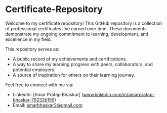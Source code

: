 # Certificate-Repository
Welcome to my certificate repository! This GitHub repository is a collection of professional certificates I’ve earned over time. These documents demonstrate my ongoing commitment to learning, development, and excellence in my field.

This repository serves as:
- A public record of my achievements and certifications.
- A way to share my learning progress with peers, collaborators, and potential employers.
- A source of inspiration for others on their learning journey.

Feel free to connect with me via:
- LinkedIn: [Amar Pratap Bhaskar] (www.linkedin.com/in/amarpratap-bhaskar-79232b159)
- Email: amarbhaskar3@gmail.com
